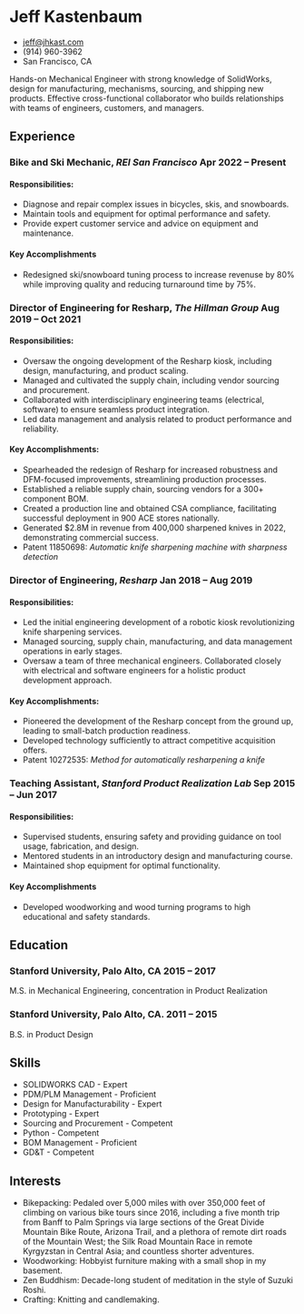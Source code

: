 <!-- The (first) h1 will be used as the <title> of the HTML page -->
# Jeff Kastenbaum

<!-- The unordered list immediately after the h1 will be formatted on a single
line. It is intended to be used for contact details -->
- <jeff@jhkast.com>
- (914) 960-3962
- San Francisco, CA

<!-- The paragraph after the h1 and ul and before the first h2 is optional. It
is intended to be used for a short summary. -->
Hands-on Mechanical Engineer with strong knowledge of SolidWorks, design for 
manufacturing, mechanisms, sourcing, and shipping new products. 
Effective cross-functional collaborator who builds relationships with teams of engineers,
customers, and managers.
## Experience

<!-- You have to wrap the "left" and "right" half of these headings in spans by
hand -->
<div class="job-experience" markdown="1">

### <span>Bike and Ski Mechanic, *REI San Francisco*</span> <span>Apr 2022 – Present</span>

#### Responsibilities:
- Diagnose and repair complex issues in bicycles, skis, and snowboards.
- Maintain tools and equipment for optimal performance and safety.
- Provide expert customer service and advice on equipment and maintenance.

#### Key Accomplishments
- Redesigned ski/snowboard tuning process to increase revenuse by 80% while improving quality and reducing turnaround time by 75%.

</div>
<div class="job-experience">

### <span>Director of Engineering for Resharp, *The Hillman Group*</span> <span>Aug 2019 – Oct 2021</span>

#### Responsibilities:
- Oversaw the ongoing development of the Resharp kiosk, including design, manufacturing, and product scaling.
- Managed and cultivated the supply chain, including vendor sourcing and procurement.
- Collaborated with interdisciplinary engineering teams (electrical, software) to ensure seamless product integration.
- Led data management and analysis related to product performance and reliability.

#### Key Accomplishments:
- Spearheaded the redesign of Resharp for increased robustness and DFM-focused improvements, streamlining production processes.
- Established a reliable supply chain, sourcing vendors for a 300+ component BOM.
- Created a production line and obtained CSA compliance, facilitating successful deployment in 900 ACE stores nationally.
- Generated $2.8M in revenue from 400,000 sharpened knives in 2022, demonstrating commercial success.
- Patent 11850698: *Automatic knife sharpening machine with sharpness detection*

</div>
<div class="job-experience">

### <span>Director of Engineering, *Resharp* </span> <span>Jan 2018 – Aug 2019</span>

#### Responsibilities:
- Led the initial engineering development of a robotic kiosk revolutionizing knife sharpening services.
- Managed sourcing, supply chain, manufacturing, and data management operations in early stages.
- Oversaw a team of three mechanical engineers.
Collaborated closely with electrical and software engineers for a holistic product development approach.

#### Key Accomplishments:
- Pioneered the development of the Resharp concept from the ground up, leading to small-batch production readiness.
- Developed technology sufficiently to attract competitive acquisition offers.
- Patent 10272535: *Method for automatically resharpening a knife*

</div>
<div class="job-experience">

### <span>Teaching Assistant, *Stanford Product Realization Lab*</span> <span>Sep 2015 – Jun 2017</span>

#### Responsibilities:
- Supervised students, ensuring safety and providing guidance on tool usage, fabrication, and design.
- Mentored students in an introductory design and manufacturing course.
- Maintained shop equipment for optimal functionality.

#### Key Accomplishments
- Developed woodworking and wood turning programs to high educational and safety standards.

</div>

## Education

### <span>Stanford University, Palo Alto, CA</span> <span>2015 – 2017</span>
M.S. in Mechanical Engineering, concentration in Product Realization

### <span>Stanford University, Palo Alto, CA.</span> <span>2011 – 2015</span>
B.S. in Product Design

## Skills

 - SOLIDWORKS CAD - Expert
 - PDM/PLM Management - Proficient
 - Design for Manufacturability - Expert
 - Prototyping - Expert
 - Sourcing and Procurement - Competent
 - Python - Competent
 - BOM Management - Proficient
 - GD&T - Competent

## Interests

- Bikepacking: Pedaled over 5,000 miles with over 350,000 feet of climbing on various bike tours since 2016, including a five month trip from Banff to Palm Springs via large sections of the Great Divide Mountain Bike Route, Arizona Trail, and a plethora of remote dirt roads of the Mountain West; the Silk Road Mountain Race in remote Kyrgyzstan in Central Asia; and countless shorter adventures.
- Woodworking: Hobbyist furniture making with a small shop in my basement.
- Zen Buddhism: Decade-long student of meditation in the style of Suzuki Roshi.
- Crafting: Knitting and candlemaking.
 
